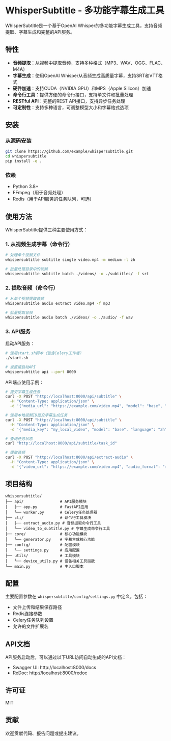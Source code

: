 # WhisperSubtitle - 多功能字幕生成工具

WhisperSubtitle是一个基于OpenAI Whisper的多功能字幕生成工具，支持音频提取、字幕生成和完整的API服务。

## 特性

- **音频提取**：从视频中提取音频，支持多种格式（MP3、WAV、OGG、FLAC、M4A）
- **字幕生成**：使用OpenAI Whisper从音频生成高质量字幕，支持SRT和VTT格式
- **硬件加速**：支持CUDA（NVIDIA GPU）和MPS（Apple Silicon）加速
- **命令行工具**：提供方便的命令行接口，支持单文件和批量处理
- **RESTful API**：完整的REST API接口，支持异步任务处理
- **可定制性**：支持多种语言，可调整模型大小和字幕格式选项

## 安装

### 从源码安装

```bash
git clone https://github.com/example/whispersubtitle.git
cd whispersubtitle
pip install -e .
```

### 依赖

- Python 3.8+
- FFmpeg（用于音频处理）
- Redis（用于API服务的任务队列，可选）

## 使用方法

WhisperSubtitle提供三种主要使用方式：

### 1. 从视频生成字幕（命令行）

```bash
# 处理单个视频文件
whispersubtitle subtitle single video.mp4 -m medium -l zh

# 批量处理目录中的视频
whispersubtitle subtitle batch ./videos/ -o ./subtitles/ -f srt
```

### 2. 提取音频（命令行）

```bash
# 从单个视频提取音频
whispersubtitle audio extract video.mp4 -f mp3

# 批量提取音频
whispersubtitle audio batch ./videos/ -o ./audio/ -f wav
```

### 3. API服务

启动API服务：

```bash
# 使用start.sh脚本（包含Celery工作者）
./start.sh

# 或直接启动API
whispersubtitle api --port 8000
```

API端点使用示例：

```bash
# 提交字幕生成任务
curl -X POST "http://localhost:8000/api/subtitle" \
  -H "Content-Type: application/json" \
  -d '{"media_url": "https://example.com/video.mp4", "model": "base", "language": "zh"}'

# 使用本地视频ID提交字幕生成任务
curl -X POST "http://localhost:8000/api/subtitle" \
  -H "Content-Type: application/json" \
  -d '{"media_key": "my_local_video", "model": "base", "language": "zh"}'

# 查询任务状态
curl "http://localhost:8000/api/subtitle/task_id"

# 提取音频
curl -X POST "http://localhost:8000/api/extract-audio" \
  -H "Content-Type: application/json" \
  -d '{"video_url": "https://example.com/video.mp4", "audio_format": "mp3"}'
```

## 项目结构

```
whispersubtitle/
├── api/                # API服务模块
│   ├── app.py          # FastAPI应用
│   └── worker.py       # Celery任务处理器
├── cli/                # 命令行工具模块
│   ├── extract_audio.py # 音频提取命令行工具
│   └── video_to_subtitle.py # 字幕生成命令行工具
├── core/               # 核心功能模块
│   └── generator.py    # 字幕生成核心功能
├── config/             # 配置模块
│   └── settings.py     # 应用配置
├── utils/              # 工具模块
│   └── device_utils.py # 设备相关工具函数
└── main.py             # 主入口脚本
```

## 配置

主要配置参数在 `whispersubtitle/config/settings.py` 中定义，包括：

- 文件上传和结果保存路径
- Redis连接参数
- Celery任务队列设置
- 允许的文件扩展名

## API文档

API服务启动后，可以通过以下URL访问自动生成的API文档：

- Swagger UI: http://localhost:8000/docs
- ReDoc: http://localhost:8000/redoc

## 许可证

MIT

## 贡献

欢迎贡献代码、报告问题或提出建议。 